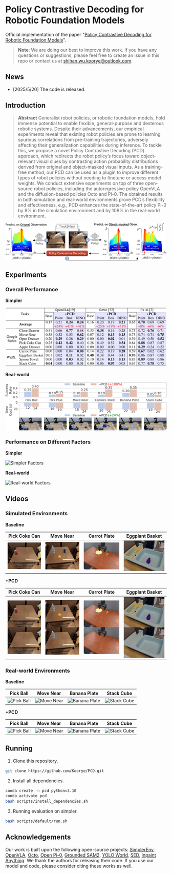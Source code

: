 # Policy Contrastive Decoding for Robotic Foundation Models

Official implementation of the paper "[Policy Contrastive Decoding for Robotic Foundation Models](https://arxiv.org/abs/2505.13255)".

> **Note**: We are doing our best to improve this work. If you have any questions or suggestions, please feel free to create an issue in this repo or contact us at shihan.wu.koorye@outlook.com.

## News

- [2025/5/20] The code is released.

## Introduction

> **Abstract** Generalist robot policies, or robotic foundation models, hold immense potential to enable flexible, general-purpose and dexterous robotic systems. Despite their advancements, our empirical experiments reveal that existing robot policies are prone to learning spurious correlations from pre-training trajectories, adversely affecting their generalization capabilities during inference. To tackle this, we propose a novel Policy Contrastive Decoding (PCD) approach, which redirects the robot policy’s focus toward object-relevant visual clues by contrasting action probability distributions derived from original and object-masked visual inputs. As a training-free method, our PCD can be used as a plugin to improve different types of robot policies without needing to finetune or access model weights. We conduct extensive experiments on top of three open-source robot policies, including the autoregressive policy OpenVLA and the diffusion-based policies Octo and Pi-0. The obtained results in both simulation and real-world environments prove PCD’s flexibility and effectiveness, e.g., PCD enhances the state-of-the-art policy Pi-0 by 8% in the simulation environment and by 108% in the real-world environment.

![Policy Contrastive Decoding](examples/method.png)

## Experiments

### Overall Performance

**Simpler**

![Simpler Results](examples/simpler_results.png)

**Real-world**

![Real-world Results](examples/real_results.png)

### Performance on Different Factors

**Simpler**

![Simpler Factors](examples/simpler_factors.png)

**Real-world**

![Real-world Factors](examples/real_factors.png)

## Videos

### Simulated Environments

**Baseline**

| Pick Coke Can | Move Near | Carrot Plate | Eggplant Basket |
| :-----------: | :-------: | :---------: | :-------: |
| ![Pick Coke Can](examples/videos/main/simpler/baseline/pick_coke_can.gif) | ![Move Near](examples/videos/main/simpler/baseline/move_near.gif) | ![Carrot Plate](examples/videos/main/simpler/baseline/carrot_plate.gif) | ![Stack Cube](examples/videos/main/simpler/baseline/eggplant_basket.gif) |

**+PCD**

| Pick Coke Can | Move Near | Carrot Plate | Eggplant Basket |
| :-----------: | :-------: | :---------: | :-------: |
| ![Pick Coke Can](examples/videos/main/simpler/pcd/pick_coke_can.gif) | ![Move Near](examples/videos/main/simpler/pcd/move_near.gif) | ![Carrot Plate](examples/videos/main/simpler/pcd/carrot_plate.gif) | ![Stack Cube](examples/videos/main/simpler/pcd/eggplant_basket.gif) |

### Real-world Environments

**Baseline**

| Pick Ball | Move Near | Banana Plate | Stack Cube |
| :-------: | :-------: | :---------: | :-------: |
| ![Pick Ball](examples/videos/main/real/baseline/pick_ball.gif) | ![Move Near](examples/videos/main/real/baseline/move_near.gif) | ![Banana Plate](examples/videos/main/real/baseline/banana_plate.gif) | ![Stack Cube](examples/videos/main/real/baseline/stack_cube.gif) |

**+PCD**

| Pick Ball | Move Near | Banana Plate | Stack Cube |
| :-------: | :-------: | :---------: | :-------: |
| ![Pick Ball](examples/videos/main/real/pcd/pick_ball.gif) | ![Move Near](examples/videos/main/real/pcd/move_near.gif) | ![Banana Plate](examples/videos/main/real/pcd/banana_plate.gif) | ![Stack Cube](examples/videos/main/real/pcd/stack_cube.gif) |

## Running

1. Clone this repository.

```bash
git clone https://github.com/Koorye/PCD.git
```

2. Install all dependencies.

```bash
conda create -n pcd python=3.10
conda activate pcd
bash scripts/install_dependencies.sh
```

3. Running evaluation on simpler.

```bash
bash scripts/default/run.sh
```

## Acknowledgements

Our work is built upon the following open-source projects: [SimplerEnv](https://github.com/simpler-env/SimplerEnv), [OpenVLA](https://github.com/openvla/openvla), [Octo](https://github.com/octo-models/octo), [Open Pi-0](https://github.com/allenzren/open-pi-zero), [Grounded SAM2](https://github.com/IDEA-Research/Grounded-SAM-2), [YOLO World](https://github.com/AILab-CVC/YOLO-World), [SED](https://github.com/xb534/SED), [Inpaint Anything](https://github.com/geekyutao/Inpaint-Anything).
We thank the authors for releasing their code. If you use our model and code, please consider citing these works as well.